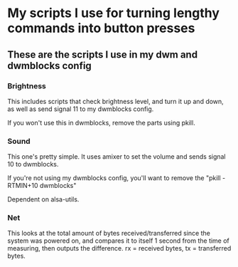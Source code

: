 # My scripts I use for turning lengthy commands into button presses

## These are the scripts I use in my dwm and dwmblocks config

### Brightness

This includes scripts that check brightness level, and turn it up and down, as well as send signal 11 to my dwmblocks config.

If you won't use this in dwmblocks, remove the parts using pkill.

### Sound

This one's pretty simple. It uses amixer to set the volume and sends signal 10 to dwmblocks.

If you're not using my dwmblocks config, you'll want to remove the "pkill -RTMIN+10 dwmblocks"

Dependent on alsa-utils.

### Net

This looks at the total amount of bytes received/transferred since the system was powered on, and compares it to itself 1 second from the time of measuring, then outputs the difference. rx = received bytes, tx = transferred bytes.
